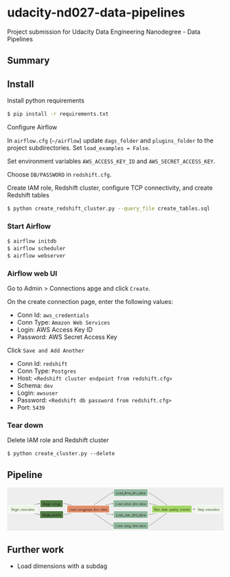 # udacity-nd027-data-pipelines

Project submission for Udacity Data Engineering Nanodegree - Data Pipelines

## Summary

## Install

Install python requirements

```bash
$ pip install -r requirements.txt
```

Configure Airflow

In `airflow.cfg` (`~/airflow`) update `dags_folder` and `plugins_folder` to the project subdirectories. Set `load_examples = False`.

Set environment variables `AWS_ACCESS_KEY_ID` and `AWS_SECRET_ACCESS_KEY`.

Choose `DB/PASSWORD` in `redshift.cfg`.

Create IAM role, Redshift cluster, configure TCP connectivity, and create Redshift tables
```bash
$ python create_redshift_cluster.py --query_file create_tables.sql
```

### Start Airflow

```bash
$ airflow initdb
$ airflow scheduler
$ airflow webserver
```

### Airflow web UI

Go to Admin > Connections apge and click `Create`.

On the create connection page, enter the following values:

* Conn Id: `aws_credentials`
* Conn Type: `Amazon Web Services`
* Login: AWS Access Key ID
* Password: AWS Secret Access Key

Click `Save and Add Another`

* Conn Id: `redshift`
* Conn Type: `Postgres`
* Host: `<Redshift cluster endpoint from redshift.cfg>`
* Schema: `dev`
* Login: `awsuser`
* Password: `<Redshift db password from redshift.cfg>`
* Port: `5439`

### Tear down

Delete IAM role and Redshift cluster

```
$ python create_cluster.py --delete
```

## Pipeline

![DAG graph](img/dag-graph.png)

## Further work

* Load dimensions with a subdag